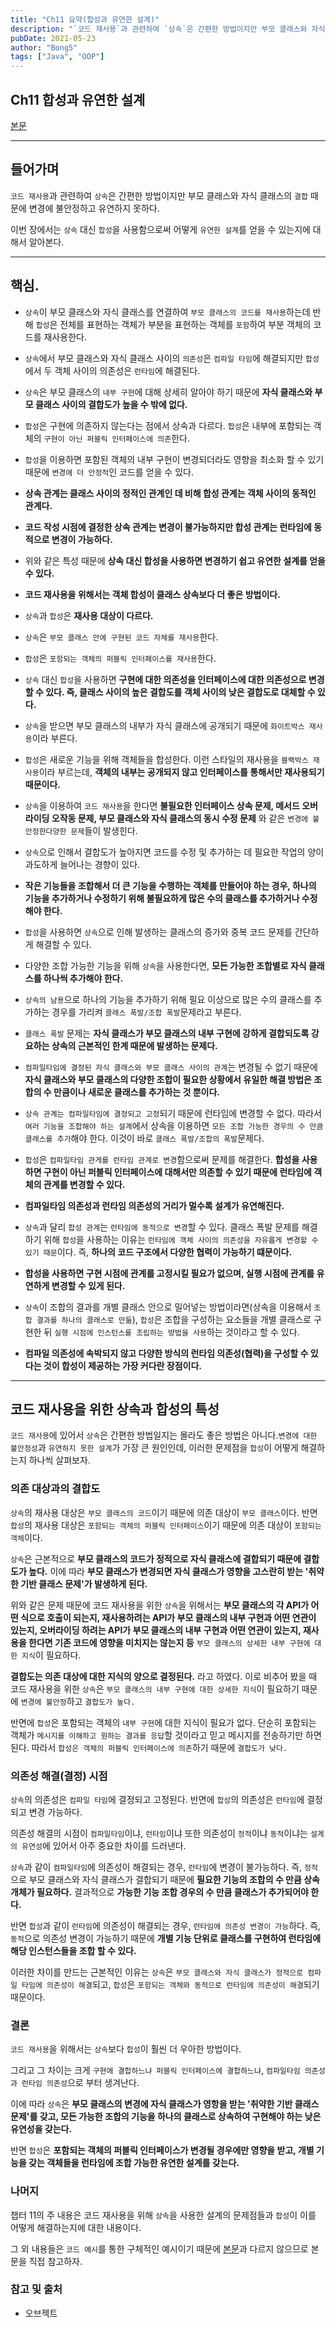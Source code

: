```yaml
---
title: "Ch11 요약(합성과 유연한 설계)"
description: "`코드 재사용`과 관련하여 `상속`은 간편한 방법이지만 부모 클래스와 자식 클래스의 `결합` 때문에 변경에 불안정하고 유연하지 못하다."
pubDate: 2021-05-23
author: "Bong5"
tags: ["Java", "OOP"]
---
```

## Ch11 합성과 유연한 설계

[본문](https://bongholee.github.io/java/books/object/2020/03/26/%ED%95%A9%EC%84%B1%EA%B3%BC_%EC%9C%A0%EC%97%B0%ED%95%9C_%EC%84%A4%EA%B3%84.html)

---

## 들어가며

`코드 재사용`과 관련하여 `상속`은 간편한 방법이지만 부모 클래스와 자식 클래스의 `결합` 때문에 변경에 불안정하고 유연하지 못하다.

이번 장에서는 `상속` 대신 `합성`을 사용함으로써 어떻게 `유연한 설계`를 얻을 수 있는지에 대해서 알아본다.

---

## 핵심.

- `상속`이 부모 클래스와 자식 클래스를 연결하여 `부모 클래스의 코드를 재사용`하는데 반해 `합성`은 전체를 표현하는 객체가 부분을 표현하는 객체를 `포함`하여 부분 객체의 코드를 재사용한다.

- `상속`에서 부모 클래스와 자식 클래스 사이의 `의존성`은 `컴파일 타임`에 해결되지만 `합성`에서 두 객체 사이의 의존성은 `런타임`에 해결된다.

- `상속`은 부모 클래스의 `내부 구현`에 대해 상세히 알아야 하기 때문에 **자식 클래스와 부모 클래스 사이의 결합도가 높을 수 밖에 없다.**

- `합성`은 구현에 의존하지 않는다는 점에서 상속과 다르다. `합성`은 내부에 포함되는 객체의 `구현이 아닌 퍼블릭 인터페이스에 의존`한다.

- `합성`을 이용하면 포함된 객체의 내부 구현이 변경되더라도 영향을 최소화 할 수 있기 때문에 `변경에 더 안정적`인 코드를 얻을 수 있다.

- **상속 관계는 클래스 사이의 정적인 관계인 데 비해 합성 관계는 객체 사이의 동적인 관계다.**

- **코드 작성 시점에 결정한 상속 관계는 변경이 불가능하지만 합성 관계는 런타임에 동적으로 변경이 가능하다.**

- 위와 같은 특성 때문에 **상속 대신 합성을 사용하면 변경하기 쉽고 유연한 설계를 얻을 수 있다.**

- **코드 재사용을 위해서는 객체 합성이 클래스 상속보다 더 좋은 방법이다.**

- `상속`과 `합성`은 **재사용 대상이 다르다.**

- `상속`은 `부모 클래스 안에 구현된 코드 자체를 재사용`한다.

- `합성`은 `포함되는 객체의 퍼블릭 인터페이스를 재사용`한다.

- `상속` 대신 `합성`을 사용하면 **구현에 대한 의존성을 인터페이스에 대한 의존성으로 변경할 수 있다. 즉, 클래스 사이의 높은 결합도를 객체 사이의 낮은 결합도로 대체할 수 있다.**

- `상속`을 받으면 부모 클래스의 내부가 자식 클래스에 공개되기 때문에 `화이트박스 재사용`이라 부른다.

- `합성`은 새로운 기능을 위해 객체들을 합성한다. 이런 스타일의 재사용을 `블랙박스 재사용`이라 부르는데, **객체의 내부는 공개되지 않고 인터페이스를 통해서만 재사용되기 때문이다.**

- `상속`을 이용하여 `코드 재사용`을 한다면 **불필요한 인터페이스 상속 문제, 메서드 오버라이딩 오작동 문제, 부모 클래스와 자식 클래스의 동시 수정 문제** 와 같은 `변경에 불안정한다양한 문제`들이 발생힌다.

- `상속`으로 인해서 결합도가 높아지면 코드를 수정 및 추가하는 데 필요한 작업의 양이 과도하게 늘어나는 경향이 있다.

- **작은 기능들을 조합해서 더 큰 기능을 수행하는 객체를 만들어야 하는 경우, 하나의 기능을 추가하거나 수정하기 위해 불필요하게 많은 수의 클래스를 추가하거나 수정해야 한다.**

- `합성`을 사용하면 `상속`으로 인해 발생하는 클래스의 증가와 중복 코드 문제를 간단하게 해결할 수 있다.

- 다양한 조합 가능한 기능을 위해 `상속`을 사용한다면, **모든 가능한 조합별로 자식 클래스를 하나씩 추가해야 한다.**

- `상속의 남용`으로 하나의 기능을 추가하기 위해 필요 이상으로 많은 수의 클래스를 추가하는 경우를 가리켜 `클래스 폭발/조합 폭발`문제라고 부른다.

- `클래스 폭발` 문제는 **자식 클래스가 부모 클래스의 내부 구현에 강하게 결합되도록 강요하는 상속의 근본적인 한계 때문에 발생하는 문제다.**

- `컴파일타임에 결정된 자식 클래스와 부모 클래스 사이의 관계`는 변경될 수 없기 때문에 **자식 클래스와 부모 클래스의 다양한 조합이 필요한 상황에서 유일한 해결 방법은 조합의 수 만큼이나 새로운 클래스를 추가하는 것 뿐이다.**

- `상속 관계는 컴파일타임에 결정되고 고정`되기 때문에 런타임에 변경할 수 없다. 따라서 `여러 기능을 조합해야 하는 설계`에서 상속을 이용하면 `모든 조합 가능한 경우의 수 만큼 클래스를 추가`해야 한다. 이것이 바로 `클래스 폭발/조합의 폭발`문제다.

- `합성`은 `컴파일타임 관게를 런타임 관계로 변경`함으로써 문제를 해결한다. **합성을 사용하면 구현이 아닌 퍼블릭 인터페이스에 대해서만 의존할 수 있기 때문에 런타임에 객체의 관계를 변경할 수 있다.**

- **컴파일타임 의존성과 런타임 의존성의 거리가 멀수록 설계가 유연해진다.**

- `상속`과 달리 `합성 관계`는 `런타임에 동적으로 변경`할 수 있다. 클래스 폭발 문제를 해결하기 위해 `합성`을 사용하는 이유는 `런타임에 객체 사이의 의존성을 자유롭게 변경할 수 있기 때문`이다. 즉, **하나의 코드 구조에서 다양한 협력이 가능하기 떄문이다.**

- **합성을 사용하면 구현 시점에 관계를 고정시킬 필요가 없으며, 실행 시점에 관계를 유연하게 변경할 수 있게 된다.**

- `상속`이 조합의 결과를 개별 클래스 안으로 밀어넣는 방법이라면(상속을 이용해서 `조합 결과를 하나의 클래스로 만듦`), `합성`은 조합을 구성하는 요소들을 개별 클래스로 구현한 뒤 `실행 시점에 인스턴스를 조립하는 방법을 사용`하는 것이라고 할 수 있다.

- **컴파일 의존성에 속박되지 않고 다양한 방식의 런타임 의존성(협력)을 구성할 수 있다는 것이 합성이 제공하는 가장 커다란 장점이다.**

---

## 코드 재사용을 위한 상속과 합성의 특성

`코드 재사용`에 있어서 `상속`은 간편한 방법일지는 몰라도 좋은 방법은 아니다.`변경에 대한 불안정성`과 `유연하지 못한 설계`가 가장 큰 원인인데, 이러한 문제점을 `합성`이 어떻게 해결하는지 하나씩 살펴보자.

### 의존 대상과의 결합도

`상속`의 재사용 대상은 `부모 클래스의 코드`이기 때문에 의존 대상이 `부모 클래스`이다. 반면 `합성`의 재사용 대상은 `포함되는 객체의 퍼블릭 인터페이스`이기 때문에 의존 대상이 `포함되는 객체`이다.

`상속`은 근본적으로 **부모 클래스의 코드가 정적으로 자식 클래스에 결합되기 때문에 결합도가 높다.** 이에 따라 **부모 클래스가 변경되면 자식 클래스가 영향을 고스란히 받는 '취약한 기반 클래스 문제'가 발생하게 된다.**

위와 같은 문제 때문에 코드 재사용을 위한 `상속`을 위해서는 **부모 클래스의 각 API가 어떤 식으로 호출이 되는지, 재사용하려는 API가 부모 클래스의 내부 구현과 어떤 연관이 있는지, 오버라이딩 하려는 API가 부모 클래스의 내부 구현과 어떤 연관이 있는지, 재사용을 한다면 기존 코드에 영향을 미치지는 않는지 등** `부모 클래스의 상세한 내부 구현에 대한 지식`이 필요하다.

**결합도는 의존 대상에 대한 지식의 양으로 결정된다.** 라고 하였다. 이로 비추어 봤을 때 코드 재사용을 위한 `상속`은 `부모 클래스의 내부 구현에 대한 상세한 지식`이 필요하기 때문에 `변경에 불안정`하고 `결합도가 높다.`

반면에 `합성`은 포함되는 객체의 `내부 구현`에 대한 지식이 필요가 없다. 단순히 포함되는 객체가 `메시지를 이해하고 원하는 결과를 응답`할 것이라고 믿고 메시지를 전송하기만 하면 된다. 따라서 `합성은 객체의 퍼블릭 인터페이스에 의존`하기 때문에 `결합도가 낮다.`

### 의존성 해결(결정) 시점

`상속`의 의존성은 `컴파일 타임`에 결정되고 고정된다. 반면에 `합성`의 의존성은 `런타임`에 결정되고 변경 가능하다.

의존성 해결의 시점이 `컴파일타임`이냐, `런타임`이냐 또한 의존성이 `정적`이냐 `동적`이냐는 `설계의 유연성`에 있어서 아주 중요한 차이를 드러낸다.

`상속`과 같이 `컴파일타임`에 의존성이 해결되는 경우, `런타임`에 변경이 불가능하다. 즉, `정적`으로 부모 클래스와 자식 클래스가 결합되기 때문에 **필요한 기능의 조합의 수 만큼 상속 개체가 필요하다.** 결과적으로 **가능한 기능 조합 경우의 수 만큼 클래스가 추가되어야 한다.**

반면 `합성`과 같이 `런타임`에 의존성이 해결되는 경우, `런타임에 의존성 변경이 가능`하다. 즉, `동적`으로 의존성 변경이 가능하기 때문에 **개별 기능 단위로 클래스를 구현하여 런타임에 해당 인스턴스들을 조합 할 수 있다.**

이러한 차이를 만드는 근본적인 이유는 `상속`은 `부모 클래스와 자식 클래스가 정적으로 컴파일 타임에 의존성이 해결`되고, `합성`은 `포함되는 객체와 동적으로 런타임에 의존성이 해결`되기 때문이다.


### 결론

`코드 재사용`을 위해서는 `상속`보다 `합성`이 훨씬 더 우아한 방법이다.

그리고 그 차이는 크게 `구현에 결합하느냐 퍼블릭 인터페이스에 결합하느냐`, `컴파일타임 의존성과 런타임 의존성`으로 부터 생겨난다.

이에 따라 `상속`은 **부모 클래스의 변경에 자식 클래스가 영항을 받는 '취약한 기반 클래스 문제'를 갖고, 모든 가능한 조합의 기능을 하나의 클래스로 상속하여 구현해야 하는 낮은 유연성을 갖는다.**

반면 `합성`은 **포함되는 객체의 퍼블릭 인터페이스가 변경될 경우에만 영향을 받고, 개별 기능을 갖는 객체들을 런타임에 조합 가능한 유연한 설계를 갖는다.**

### 나머지

챕터 11의 주 내용은 코드 재사용을 위해 `상속`을 사용한 설계의 문제점들과 `합성`이 이를 어떻게 해결하는지에 대한 내용이다.

그 외 내용들은 `코드 예시`를 통한 구체적인 예시이기 때문에 [본문](https://bongholee.github.io/java/books/object/2020/03/26/%ED%95%A9%EC%84%B1%EA%B3%BC_%EC%9C%A0%EC%97%B0%ED%95%9C_%EC%84%A4%EA%B3%84.html)과 다르지 않으므로 본문을 직접 참고하자.

### 참고 및 출처

  - 오브젝트
